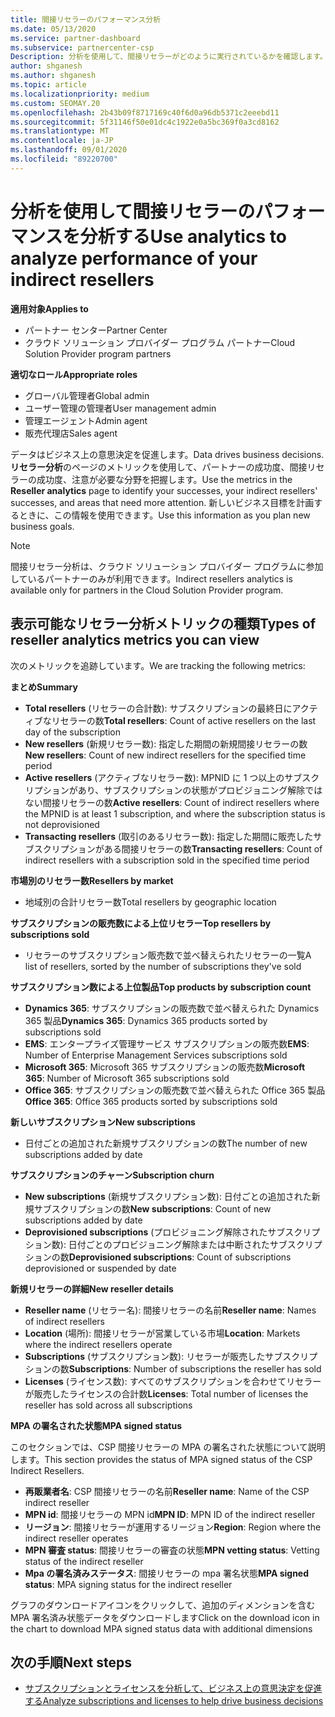 ```yaml
---
title: 間接リセラーのパフォーマンス分析
ms.date: 05/13/2020
ms.service: partner-dashboard
ms.subservice: partnercenter-csp
Description: 分析を使用して、間接リセラーがどのように実行されているかを確認します。成功と領域の両方で、さらに注意が必要になる場合があります。
author: shganesh
ms.author: shganesh
ms.topic: article
ms.localizationpriority: medium
ms.custom: SEOMAY.20
ms.openlocfilehash: 2b43b09f8717169c40f6d0a96db5371c2eeebd11
ms.sourcegitcommit: 5f31146f50e01dc4c1922e0a5bc369f0a3cd8162
ms.translationtype: MT
ms.contentlocale: ja-JP
ms.lasthandoff: 09/01/2020
ms.locfileid: "89220700"
---
```

# <a name="use-analytics-to-analyze-performance-of-your-indirect-resellers"></a><span data-ttu-id="70017-103">分析を使用して間接リセラーのパフォーマンスを分析する</span><span class="sxs-lookup"><span data-stu-id="70017-103">Use analytics to analyze performance of your indirect resellers</span></span>

<span data-ttu-id="70017-104">**適用対象**</span><span class="sxs-lookup"><span data-stu-id="70017-104">**Applies to**</span></span>

- <span data-ttu-id="70017-105">パートナー センター</span><span class="sxs-lookup"><span data-stu-id="70017-105">Partner Center</span></span>
- <span data-ttu-id="70017-106">クラウド ソリューション プロバイダー プログラム パートナー</span><span class="sxs-lookup"><span data-stu-id="70017-106">Cloud Solution Provider program partners</span></span>

<span data-ttu-id="70017-107">**適切なロール**</span><span class="sxs-lookup"><span data-stu-id="70017-107">**Appropriate roles**</span></span>

- <span data-ttu-id="70017-108">グローバル管理者</span><span class="sxs-lookup"><span data-stu-id="70017-108">Global admin</span></span>
- <span data-ttu-id="70017-109">ユーザー管理の管理者</span><span class="sxs-lookup"><span data-stu-id="70017-109">User management admin</span></span>
- <span data-ttu-id="70017-110">管理エージェント</span><span class="sxs-lookup"><span data-stu-id="70017-110">Admin agent</span></span>
- <span data-ttu-id="70017-111">販売代理店</span><span class="sxs-lookup"><span data-stu-id="70017-111">Sales agent</span></span>

<span data-ttu-id="70017-112">データはビジネス上の意思決定を促進します。</span><span class="sxs-lookup"><span data-stu-id="70017-112">Data drives business decisions.</span></span> <span data-ttu-id="70017-113">**リセラー分析**のページのメトリックを使用して、パートナーの成功度、間接リセラーの成功度、注意が必要な分野を把握します。</span><span class="sxs-lookup"><span data-stu-id="70017-113">Use the metrics in the **Reseller analytics** page to identify your successes, your indirect resellers' successes, and areas that need more attention.</span></span> <span data-ttu-id="70017-114">新しいビジネス目標を計画するときに、この情報を使用できます。</span><span class="sxs-lookup"><span data-stu-id="70017-114">Use this information as you plan new business goals.</span></span>

> [!NOTE]
> <span data-ttu-id="70017-115">間接リセラー分析は、クラウド ソリューション プロバイダー プログラムに参加しているパートナーのみが利用できます。</span><span class="sxs-lookup"><span data-stu-id="70017-115">Indirect resellers analytics is available only for partners in the Cloud Solution Provider program.</span></span>

## <a name="types-of-reseller-analytics-metrics-you-can-view"></a><span data-ttu-id="70017-116">表示可能なリセラー分析メトリックの種類</span><span class="sxs-lookup"><span data-stu-id="70017-116">Types of reseller analytics metrics you can view</span></span>

<span data-ttu-id="70017-117">次のメトリックを追跡しています。</span><span class="sxs-lookup"><span data-stu-id="70017-117">We are tracking the following metrics:</span></span>

<span data-ttu-id="70017-118">**まとめ**</span><span class="sxs-lookup"><span data-stu-id="70017-118">**Summary**</span></span>  
 - <span data-ttu-id="70017-119">**Total resellers** (リセラーの合計数): サブスクリプションの最終日にアクティブなリセラーの数</span><span class="sxs-lookup"><span data-stu-id="70017-119">**Total resellers**: Count of active resellers on the last day of the subscription</span></span>  
 - <span data-ttu-id="70017-120">**New resellers** (新規リセラー数): 指定した期間の新規間接リセラーの数</span><span class="sxs-lookup"><span data-stu-id="70017-120">**New resellers**: Count of new indirect resellers for the specified time period</span></span>  
 - <span data-ttu-id="70017-121">**Active resellers** (アクティブなリセラー数): MPNID に 1 つ以上のサブスクリプションがあり、サブスクリプションの状態がプロビジョニング解除ではない間接リセラーの数</span><span class="sxs-lookup"><span data-stu-id="70017-121">**Active resellers**: Count of indirect resellers where the MPNID is at least 1 subscription, and where the subscription status is not deprovisioned</span></span>  
 - <span data-ttu-id="70017-122">**Transacting resellers** (取引のあるリセラー数): 指定した期間に販売したサブスクリプションがある間接リセラーの数</span><span class="sxs-lookup"><span data-stu-id="70017-122">**Transacting resellers**: Count of indirect resellers with a subscription sold in the specified time period</span></span>  

<span data-ttu-id="70017-123">**市場別のリセラー数**</span><span class="sxs-lookup"><span data-stu-id="70017-123">**Resellers by market**</span></span>  
 - <span data-ttu-id="70017-124">地域別の合計リセラー数</span><span class="sxs-lookup"><span data-stu-id="70017-124">Total resellers by geographic location</span></span>  

<span data-ttu-id="70017-125">**サブスクリプションの販売数による上位リセラー**</span><span class="sxs-lookup"><span data-stu-id="70017-125">**Top resellers by subscriptions sold**</span></span>
 - <span data-ttu-id="70017-126">リセラーのサブスクリプション販売数で並べ替えられたリセラーの一覧</span><span class="sxs-lookup"><span data-stu-id="70017-126">A list of resellers, sorted by the number of subscriptions they've sold</span></span>  

<span data-ttu-id="70017-127">**サブスクリプション数による上位製品**</span><span class="sxs-lookup"><span data-stu-id="70017-127">**Top products by subscription count**</span></span>  
 - <span data-ttu-id="70017-128">**Dynamics 365**: サブスクリプションの販売数で並べ替えられた Dynamics 365 製品</span><span class="sxs-lookup"><span data-stu-id="70017-128">**Dynamics 365**: Dynamics 365 products sorted by subscriptions sold</span></span>  
 - <span data-ttu-id="70017-129">**EMS**: エンタープライズ管理サービス サブスクリプションの販売数</span><span class="sxs-lookup"><span data-stu-id="70017-129">**EMS**: Number of Enterprise Management Services subscriptions sold</span></span>  
 - <span data-ttu-id="70017-130">**Microsoft 365**: Microsoft 365 サブスクリプションの販売数</span><span class="sxs-lookup"><span data-stu-id="70017-130">**Microsoft 365**: Number of Microsoft 365 subscriptions sold</span></span>  
 - <span data-ttu-id="70017-131">**Office 365**: サブスクリプションの販売数で並べ替えられた Office 365 製品</span><span class="sxs-lookup"><span data-stu-id="70017-131">**Office 365**: Office 365 products sorted by subscriptions sold</span></span>  

<span data-ttu-id="70017-132">**新しいサブスクリプション**</span><span class="sxs-lookup"><span data-stu-id="70017-132">**New subscriptions**</span></span>  
 - <span data-ttu-id="70017-133">日付ごとの追加された新規サブスクリプションの数</span><span class="sxs-lookup"><span data-stu-id="70017-133">The number of new subscriptions added by date</span></span>  

<span data-ttu-id="70017-134">**サブスクリプションのチャーン**</span><span class="sxs-lookup"><span data-stu-id="70017-134">**Subscription churn**</span></span>  
 - <span data-ttu-id="70017-135">**New subscriptions** (新規サブスクリプション数): 日付ごとの追加された新規サブスクリプションの数</span><span class="sxs-lookup"><span data-stu-id="70017-135">**New subscriptions**: Count of new subscriptions added by date</span></span>  
 - <span data-ttu-id="70017-136">**Deprovisioned subscriptions** (プロビジョニング解除されたサブスクリプション数): 日付ごとのプロビジョニング解除または中断されたサブスクリプションの数</span><span class="sxs-lookup"><span data-stu-id="70017-136">**Deprovisioned subscriptions**: Count of subscriptions deprovisioned or suspended by date</span></span>  

<span data-ttu-id="70017-137">**新規リセラーの詳細**</span><span class="sxs-lookup"><span data-stu-id="70017-137">**New reseller details**</span></span>  
 - <span data-ttu-id="70017-138">**Reseller name** (リセラー名): 間接リセラーの名前</span><span class="sxs-lookup"><span data-stu-id="70017-138">**Reseller name**: Names of indirect resellers</span></span>  
 - <span data-ttu-id="70017-139">**Location** (場所): 間接リセラーが営業している市場</span><span class="sxs-lookup"><span data-stu-id="70017-139">**Location**: Markets where the indirect resellers operate</span></span>  
 - <span data-ttu-id="70017-140">**Subscriptions** (サブスクリプション数): リセラーが販売したサブスクリプションの数</span><span class="sxs-lookup"><span data-stu-id="70017-140">**Subscriptions**: Number of subscriptions the reseller has sold</span></span>  
 - <span data-ttu-id="70017-141">**Licenses** (ライセンス数): すべてのサブスクリプションを合わせてリセラーが販売したライセンスの合計数</span><span class="sxs-lookup"><span data-stu-id="70017-141">**Licenses**: Total number of licenses the reseller has sold across all subscriptions</span></span>  

<span data-ttu-id="70017-142">**MPA の署名された状態**</span><span class="sxs-lookup"><span data-stu-id="70017-142">**MPA signed status**</span></span>

<span data-ttu-id="70017-143">このセクションでは、CSP 間接リセラーの MPA の署名された状態について説明します。</span><span class="sxs-lookup"><span data-stu-id="70017-143">This section provides the status of MPA signed status of the CSP Indirect Resellers.</span></span>

 - <span data-ttu-id="70017-144">**再販業者名**: CSP 間接リセラーの名前</span><span class="sxs-lookup"><span data-stu-id="70017-144">**Reseller name**: Name of the CSP indirect reseller</span></span>
 - <span data-ttu-id="70017-145">**MPN id**: 間接リセラーの MPN id</span><span class="sxs-lookup"><span data-stu-id="70017-145">**MPN ID**: MPN ID of the indirect reseller</span></span>
 - <span data-ttu-id="70017-146">**リージョン**: 間接リセラーが運用するリージョン</span><span class="sxs-lookup"><span data-stu-id="70017-146">**Region**: Region where the indirect reseller operates</span></span>
 - <span data-ttu-id="70017-147">**MPN 審査 status**: 間接リセラーの審査の状態</span><span class="sxs-lookup"><span data-stu-id="70017-147">**MPN vetting status**: Vetting status of the indirect reseller</span></span>
 - <span data-ttu-id="70017-148">**Mpa の署名済みステータス**: 間接リセラーの mpa 署名状態</span><span class="sxs-lookup"><span data-stu-id="70017-148">**MPA signed status**: MPA signing status for the indirect reseller</span></span>

<span data-ttu-id="70017-149">グラフのダウンロードアイコンをクリックして、追加のディメンションを含む MPA 署名済み状態データをダウンロードします</span><span class="sxs-lookup"><span data-stu-id="70017-149">Click on the download icon in the chart to download MPA signed status data with additional dimensions</span></span>
  
## <a name="next-steps"></a><span data-ttu-id="70017-150">次の手順</span><span class="sxs-lookup"><span data-stu-id="70017-150">Next steps</span></span>

- [<span data-ttu-id="70017-151">サブスクリプションとライセンスを分析して、ビジネス上の意思決定を促進する</span><span class="sxs-lookup"><span data-stu-id="70017-151">Analyze subscriptions and licenses to help drive business decisions</span></span>](analyze-subscriptions-licenses.md)